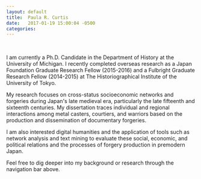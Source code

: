 ```yaml
---
layout: default
title:  Paula R. Curtis
date:   2017-01-19 15:00:04 -0500
categories:
---
```


<p>&nbsp;</p>

I am currently a Ph.D. Candidate in the Department of History at the University of Michigan. I recently completed overseas research as a Japan Foundation Graduate Research Fellow (2015-2016) and a Fulbright Graduate Research Fellow (2014-2015) at The Historiographical Institute of the University of Tokyo.

My research focuses on cross-status socioeconomic networks and forgeries during Japan's late medieval era, particularly the late fifteenth and sixteenth centuries. My dissertation traces individual and regional interactions among metal casters, courtiers, and warriors based on the production and dissemination of documentary forgeries.

I am also interested digital humanities and the application of tools such as network analysis and text mining to evaluate these social, economic, and political relations and the processes of forgery production in premodern Japan.

Feel free to dig deeper into my background or research through the navigation bar above.
